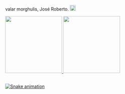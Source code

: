 valar morghulis, José Roberto. <img height="18em" src="https://user-images.githubusercontent.com/40812505/123888140-33bf6580-d929-11eb-8cd7-913b5b8e954c.png"/>

<div>
<a href="https://github.com/jrlimax">
<img height="180em" src="https://github-readme-stats.vercel.app/api?username=jrlimax&show_icons=true&theme=midnight-purple&include_all_commits=true"/>
<img height="180em" src="https://github-readme-stats.vercel.app/api/top-langs/?username=jrlimax&layout=compact&langs_count=6&theme=midnight-purple"/>
</div><br>

![Snake animation](https://github.com/jrlimax/rafaballerini/blob/output/github-contribution-grid-snake.svg)

<!--
**jrlimax/jrlimax** is a ✨ _special_ ✨ repository because its `README.md` (this file) appears on your GitHub profile.

Here are some ideas to get you started:

- 🔭 I’m currently working on ...
- 🌱 I’m currently learning ...
- 👯 I’m looking to collaborate on ...
- 🤔 I’m looking for help with ...
- 💬 Ask me about ...
- 📫 How to reach me: ...
- 😄 Pronouns: ...
- ⚡ Fun fact: ...
-->
